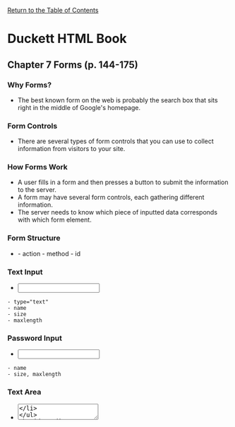 [Return to the Table of Contents](README.md)

# Duckett HTML Book
 ## Chapter 7 Forms (p. 144-175)
  ### Why Forms?
  - The best known form on the web is probably the search box that sits right in the middle of Google's homepage.
  ### Form Controls
  - There are several types of form controls that you can use to collect information from visitors to your site.
  ### How Forms Work
  - A user fills in a form and then presses a button to submit the information to the server.
  - A form may have several form controls, each gathering different information.
  - The server needs to know which piece of inputted data corresponds with which form element.
  ### Form Structure
  - <form>
    - action
    - method
    - id
  ### Text Input
   - <input>
    - type="text"
    - name
    - size
    - maxlength 
  ### Password Input
   - <input>
    - name
    - size, maxlength
  ### Text Area
   - <textarea>
  ### Radio Button
   - <input>
    - type="radio"
    - name
    - value
    - checked
  ### Checkbox
   - <input>
    - type="checkbox"
    - name
    - value
    - checked
  ### Drop Down List Box
   - <select>
    - name
   - <option>
    - value
    - selected
  ### Multiple Select Box
   - <select>
    - size
    - multiple

 ## Chapter 14 Lists, Tables and Forms (p.330-357)


# Duckett JS Book
 ## Chapter 6 Events (p.243-292)